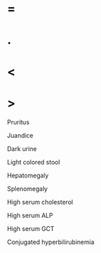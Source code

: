# =

# .

# <

# >

Pruritus

Juandice

Dark urine

Light colored stool

Hepatomegaly

Splenomegaly

High serum cholesterol

High serum ALP

High serum GCT

Conjugated hyperbilirubinemia
